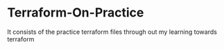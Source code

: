 # Terraform-On-Practice
It consists of the practice terraform files through out my learning towards terraform
